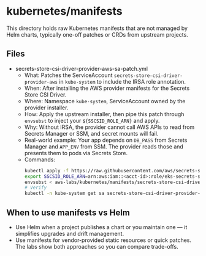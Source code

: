 # kubernetes/manifests

This directory holds raw Kubernetes manifests that are not managed by Helm charts, typically one-off patches or CRDs from upstream projects.

## Files

- secrets-store-csi-driver-provider-aws-sa-patch.yml
  - What: Patches the ServiceAccount `secrets-store-csi-driver-provider-aws` in `kube-system` to include the IRSA role annotation.
  - When: After installing the AWS provider manifests for the Secrets Store CSI Driver.
  - Where: Namespace `kube-system`, ServiceAccount owned by the provider installer.
  - How: Apply the upstream installer, then pipe this patch through `envsubst` to inject your `${SSCSID_ROLE_ARN}` and apply.
  - Why: Without IRSA, the provider cannot call AWS APIs to read from Secrets Manager or SSM, and secret mounts will fail.
  - Real-world example: Your app depends on `DB_PASS` from Secrets Manager and `APP_ENV` from SSM. The provider reads those and presents them to pods via Secrets Store.
  - Commands:
    ```bash
    kubectl apply -f https://raw.githubusercontent.com/aws/secrets-store-csi-driver-provider-aws/main/deployment/aws-provider-installer.yaml
    export SSCSID_ROLE_ARN=arn:aws:iam::<acct-id>:role/eks-secrets-store-aws-provider
    envsubst < aws-labs/kubernetes/manifests/secrets-store-csi-driver-provider-aws-sa-patch.yml | kubectl -n kube-system apply -f -
    # Verify
    kubectl -n kube-system get sa secrets-store-csi-driver-provider-aws -o yaml | rg eks.amazonaws.com/role-arn
    ```

## When to use manifests vs Helm

- Use Helm when a project publishes a chart or you maintain one — it simplifies upgrades and drift management.
- Use manifests for vendor-provided static resources or quick patches. The labs show both approaches so you can compare trade-offs.
